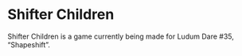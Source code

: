 # Shifter Children

Shifter Children is a game currently being made for Ludum Dare #35, “Shapeshift”.
